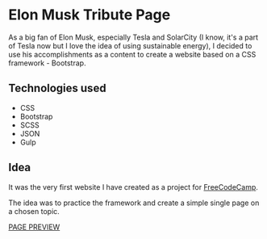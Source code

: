 # Elon Musk Tribute Page

As a big fan of Elon Musk, especially Tesla and SolarCity (I know, it's a part of Tesla now but I love the idea of using sustainable energy), I decided to use his accomplishments as a content to create a website based on a CSS framework - Bootstrap.

## Technologies used

* CSS
* Bootstrap
* SCSS
* JSON
* Gulp

## Idea

It was the very first website I have created as a project for [FreeCodeCamp](https://www.freecodecamp.org/challenges/build-a-tribute-page).


The idea was to practice the framework and create a simple single page on a chosen topic.

[PAGE PREVIEW](https://oliwiah.github.io/Elon_Musk_Tribute_Page/)
